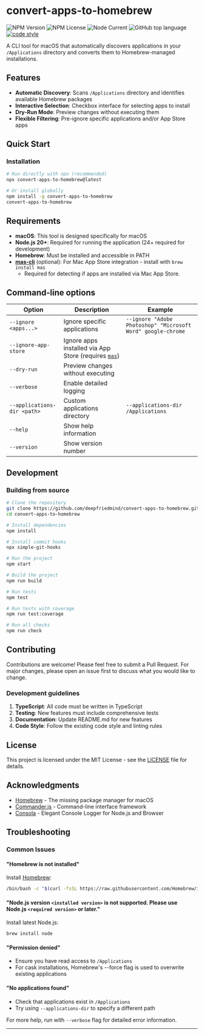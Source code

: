 # convert-apps-to-homebrew

![NPM Version](https://img.shields.io/npm/v/convert-apps-to-homebrew)
![NPM License](https://img.shields.io/npm/l/convert-apps-to-homebrew)
![Node Current](https://img.shields.io/node/v/convert-apps-to-homebrew)
![GitHub top language](https://img.shields.io/github/languages/top/deepfriedmind/convert-apps-to-homebrew)
[![code style](https://antfu.me/badge-code-style.svg)](https://github.com/antfu/eslint-config)

A CLI tool for macOS that automatically discovers applications in your `/Applications` directory and converts them to Homebrew-managed installations.

## Features

- **Automatic Discovery**: Scans `/Applications` directory and identifies available Homebrew packages
- **Interactive Selection**: Checkbox interface for selecting apps to install
- **Dry-Run Mode**: Preview changes without executing them
- **Flexible Filtering**: Pre-ignore specific applications and/or App Store apps

## Quick Start

### Installation

```bash
# Run directly with npx (recommended)
npx convert-apps-to-homebrew@latest

# Or install globally
npm install -g convert-apps-to-homebrew
convert-apps-to-homebrew
```

## Requirements

- **macOS**: This tool is designed specifically for macOS
- **Node.js 20+**: Required for running the application (24+ required for development)
- **Homebrew**: Must be installed and accessible in PATH
- **[mas-cli](https://github.com/mas-cli/mas)** (optional): For Mac App Store integration - install with `brew install mas`
  - Required for detecting if apps are installed via Mac App Store.

## Command-line options

| Option                      | Description                                                                            | Example                                                     |
| --------------------------- | -------------------------------------------------------------------------------------- | ----------------------------------------------------------- |
| `--ignore <apps...>`        | Ignore specific applications                                                           | `--ignore "Adobe Photoshop" "Microsoft Word" google-chrome` |
| `--ignore-app-store`        | Ignore apps installed via App Store (requires [`mas`](https://github.com/mas-cli/mas)) |                                                             |
| `--dry-run`                 | Preview changes without executing                                                      |                                                             |
| `--verbose`                 | Enable detailed logging                                                                |                                                             |
| `--applications-dir <path>` | Custom applications directory                                                          | `--applications-dir /Applications`                          |
| `--help`                    | Show help information                                                                  |                                                             |
| `--version`                 | Show version number                                                                    |                                                             |

## Development

### Building from source

```bash
# Clone the repository
git clone https://github.com/deepfriedmind/convert-apps-to-homebrew.git
cd convert-apps-to-homebrew

# Install dependencies
npm install

# Install commit hooks
npx simple-git-hooks

# Run the project
npm start

# Build the project
npm run build

# Run tests
npm test

# Run tests with coverage
npm run test:coverage

# Run all checks
npm run check
```

## Contributing

Contributions are welcome! Please feel free to submit a Pull Request. For major changes, please open an issue first to discuss what you would like to change.

### Development guidelines

1. **TypeScript**: All code must be written in TypeScript
2. **Testing**: New features must include comprehensive tests
3. **Documentation**: Update README.md for new features
4. **Code Style**: Follow the existing code style and linting rules

## License

This project is licensed under the MIT License - see the [LICENSE](LICENSE) file for details.

## Acknowledgments

- [Homebrew](https://brew.sh/) - The missing package manager for macOS
- [Commander.js](https://github.com/tj/commander.js) - Command-line interface framework
- [Consola](https://github.com/unjs/consola) - Elegant Console Logger for Node.js and Browser

## Troubleshooting

### Common Issues

#### "Homebrew is not installed"

Install [Homebrew](https://brew.sh/):

```bash
/bin/bash -c "$(curl -fsSL https://raw.githubusercontent.com/Homebrew/install/HEAD/install.sh)"
```

#### "Node.js version `<installed version>` is not supported. Please use Node.js `<required version>` or later."

Install latest Node.js:

```bash
brew install node
```

#### "Permission denied"

- Ensure you have read access to `/Applications`
- For cask installations, Homebrew's --force flag is used to overwrite existing applications

#### "No applications found"

- Check that applications exist in `/Applications`
- Try using `--applications-dir` to specify a different path

For more help, run with `--verbose` flag for detailed error information.

---
